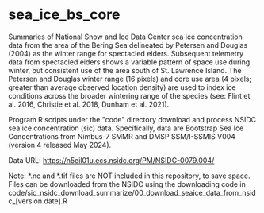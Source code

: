 # sea\_ice\_bs\_core





Summaries of National Snow and Ice Data Center sea ice concentration data from the area of the Bering Sea delineated by Petersen and Douglas (2004) as the winter range for spectacled eiders. Subsequent telemetry data from spectacled eiders shows a variable pattern of space use during winter, but consistent use of the area south of St. Lawrence Island. The Petersen and Douglas winter range (16 pixels) and core use area (4 pixels; greater than average observed location density) are used to index ice conditions across the broader wintering range of the species (see: Flint et al. 2016, Christie et al. 2018, Dunham et al. 2021).



Program R scripts under the "code" directory download and process NSIDC sea ice concentration (sic) data. Specifically, data are Bootstrap Sea Ice Concentrations from Nimbus-7 SMMR and DMSP SSM/I-SSMIS V004 (version 4 released May 2024).



Data URL: https://n5eil01u.ecs.nsidc.org/PM/NSIDC-0079.004/



Note: \*.nc and \*.tif files are NOT included in this repository, to save space. Files can be downloaded from the NSIDC using the downloading code in code/sic\_nsidc\_download\_summarize/00\_download\_seaice\_data\_from\_nsidc\_\[version date].R


